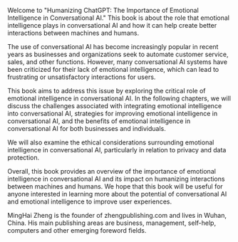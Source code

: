 
Welcome to "Humanizing ChatGPT: The Importance of Emotional Intelligence in Conversational AI." This book is about the role that emotional intelligence plays in conversational AI and how it can help create better interactions between machines and humans.

The use of conversational AI has become increasingly popular in recent years as businesses and organizations seek to automate customer service, sales, and other functions. However, many conversational AI systems have been criticized for their lack of emotional intelligence, which can lead to frustrating or unsatisfactory interactions for users.

This book aims to address this issue by exploring the critical role of emotional intelligence in conversational AI. In the following chapters, we will discuss the challenges associated with integrating emotional intelligence into conversational AI, strategies for improving emotional intelligence in conversational AI, and the benefits of emotional intelligence in conversational AI for both businesses and individuals.

We will also examine the ethical considerations surrounding emotional intelligence in conversational AI, particularly in relation to privacy and data protection.

Overall, this book provides an overview of the importance of emotional intelligence in conversational AI and its impact on humanizing interactions between machines and humans. We hope that this book will be useful for anyone interested in learning more about the potential of conversational AI and emotional intelligence to improve user experiences.

MingHai Zheng is the founder of zhengpublishing.com and lives in Wuhan, China. His main publishing areas are business, management, self-help, computers and other emerging foreword fields.
